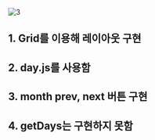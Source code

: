 
![3](https://user-images.githubusercontent.com/68357066/213190944-c0a6498a-e5fd-4500-9205-3e2a4b9135bb.png)

## 1. Grid를 이용해 레이아웃 구현
## 2. day.js를 사용함
## 3. month prev, next 버튼 구현
## 4. getDays는 구현하지 못함
